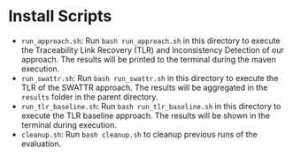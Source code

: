 # Install Scripts
* `run_approach.sh`: Run `bash run_approach.sh` in this directory to execute the Traceability Link Recovery (TLR) and Inconsistency Detection of our approach. The results will be printed to the terminal during the maven execution.
* `run_swattr.sh`: Run `bash run_swattr.sh` in this directory to execute the TLR of the SWATTR approach. The results will be aggregated in the `results` folder in the parent directory.
* `run_tlr_baseline.sh`: Run `bash run_tlr_baseline.sh` in this directory to execute the TLR baseline approach. The results will be shown in the terminal during execution.
* `cleanup.sh`: Run `bash cleanup.sh` to cleanup previous runs of the evaluation.
